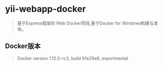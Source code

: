 # yii-webapp-docker
> 基于Express框架的 Web Docker项目,基于Docker for Windows构建与发布。

## Docker版本
> Docker version 1.12.0-rc3, build 91e29e8, experimental


